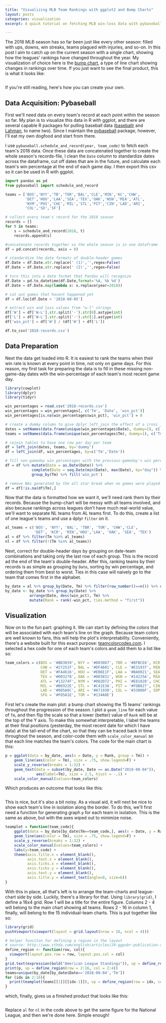 ```yaml
---
title: "Visualizing MLB Team Rankings with ggplot2 and Bump Charts"
layout: posts
categories: visualization
excerpt: A quick tutorial on fetching MLB win-loss data with pybaseball and cleaning and visuzlizing it with the tidyverse (dplyr and ggplot).

---
```

<meta property="og:image" content="/images/fulls/bump_chart_final.png">
<meta property="og:image:type" content="image/png">
<meta property="og:image:width" content="200">
<meta property="og:image:height" content="200">
<meta name="twitter:card" content="summary_large_image">
<meta name="twitter:site" content="@jmzledoux">
<meta name="twitter:creator" content="@jmzledoux">
<meta name="twitter:title" content="Visualizing MLB Team Rankings with ggplot2 and Bump Charts">
<meta name="twitter:image" content="http://jamesrledoux.com/images/fulls/bump_chart_final.png">

The 2018 MLB season has so far been just like every other season: filled with ups, downs, win streaks, teams plagued with injuries, and so-on. In this post I aim to catch up on the current season with a single chart, showing how the leagues' rankings have changed throughout the year. My visualization of choice here is the [bump chart](https://www.google.com/search?q=bump+chart&rlz=1C5CHFA_enUS776US776&source=lnms&tbm=isch&sa=X&ved=0ahUKEwjtker9ltfcAhUh64MKHaWcAn0Q_AUICigB&biw=1215&bih=638), a type of line chart showing changes in rankings over time. If you just want to see the final product, this is what it looks like:

<p align = "center">
    <img src="/images/fulls/bump_chart_final.png" alt>
</p>

If you're still reading, here's how you can create your own. 

## Data Acquisition: Pybaseball

First we'll need data on every team's record at each point within the season so far. My plan is to visualize this data in R with ggplot, and there are several capable R packages for pulling baseball data ([baseballr](https://github.com/BillPetti/baseballr) and [Lahman](https://cran.r-project.org/web/packages/Lahman/Lahman.pdf), to name two). Since I maintain the [pybaseball](https://github.com/jldbc/pybaseball) package, however, I'll eat my own dogfood and start from there. 

I use `pybaseball.schedule_and_record(year, team_code)` to fetch each team's 2018 data. Once these data are concatenated together to create the whole season's records-file, I clean the `Date` column to standardize dates across the dataframe, cut off dates that are in the future, and calculate each team's win percentage at the end of each game day. I then export this csv so it can be used in R with ggplot. 

```python
import pandas as pd
from pybaseball import schedule_and_record

teams = ['BOS','NYY','TB','TOR','BAL','CLE','MIN','KC','CHW',
         'DET','HOU','LAA','SEA','TEX','OAK','WSN','MIA','ATL',
         'NYM','PHI','CHC','MIL','STL','PIT','CIN','LAD','ARI',
         'COL','SD','SF']

# collect every team's record for the 2018 season
records = []
for t in teams:
    s = schedule_and_record(2018, t)
    records.append(s)

#concatenate records together so the whole season is in one dataframe
df = pd.concat(records, axis = 0)

# standardize the date formats of double-header games
df.Date = df.Date.str.replace(' (1)','',regex=False)
df.Date = df.Date.str.replace(' (2)','',regex=False)

# turn this into a date format that Pandas will recognize
df.Date = pd.to_datetime(df.Date,format='%A, %b %d')
df.Date = df.Date.map(lambda x: x.replace(year=2018))

# cut out games that havent happened yet
df = df.loc[df.Date < '2018-08-05']

# extract win and loss values from "w-l" strings
df['W'] = df['W-L'].str.split('-').str[0].astype(int)
df['L'] = df['W-L'].str.split('-').str[1].astype(int)
df['win_pct'] = df['W'] / (df['W'] + df['L'])

df.to_csv('2018-records.csv')
```

## Data Preparation

Next the data get loaded into R. It is easiest to rank the teams when their win rate is known at every point in time, not only on game days. For this reason, my first task for preparing the data is to fill in these missing non-game-day dates with the win-percentage of each team's most recent game day. 

```R
library(cowplot)
library(dplyr)
library(tidyr)

win_percentages = read.csv('2018-records.csv')
win_percentages = win_percentages[, c('Tm', 'Date', 'win_pct')]
win_percentages[is.na(win_percentages$win_pct), 'win_pct'] = 0

# create a dummy column to give dplyr left_join the effect of a cross join
dates = setNames(data.frame(unique(win_percentages$Date), dummy=1), c('Date', 'dummy'))
teams = setNames(data.frame(unique(win_percentages$Tm), dummy=1), c('Tm', 'dummy'))

# rejoin tables to have one row per day per team
df = left_join(dates, teams, by='dummy')
df = left_join(df, win_percentages, by=c('Tm','Date'))

# fill non-gameday win percentages with the previous-gameday's win percent
df = df %>% mutate(Date = as.Date(Date)) %>%
            complete(Date = seq.Date(min(Date), max(Date), by="day")) %>%
            group_by(Tm) %>% fill('win_pct')

# remove NAs generated by the all star break when no games were played
df = df[!is.na(df$Tm),]
```

Now that the data is formatted how we want it, we'll need rank them by their records. Because the bump-chart will be messy with all teams involved, and also because rankings across leagues don't have much real-world value, we'll want to separate NL teams from AL teams first. To do this, create a list of one league's teams and use a dplyr `filter` on it. 

```R
al_teams = c('BOS', 'NYY', 'BAL', 'TBR', 'TOR', 'CHW','CLE',
             'DET', 'KCR', 'MIN','HOU','LAA', 'OAK', 'SEA', 'TEX')
al = df %>% filter(Tm %in% al_teams)
nl = df %>% filter(!(Tm %in% al_teams))
```

Next, correct for double-header days by grouping on date-team combinations and taking only the last row of each group. This is the record ad the end of the team's double-header. After this, ranking teams by their records is as simple as grouping by  `Date`, sorting by win percentage, and ordering them from best to worst. Ties in this case will naively go to the team that comes first in the alphabet. 

```R
by_date = al %>% group_by(Date, Tm) %>% filter(row_number()==n()) %>% unique()
by_date <- by_date %>% group_by(Date) %>% 
           arrange(Date, desc(win_pct), Tm) %>%
           mutate(Rank = rank(-win_pct, ties.method = "first"))
```

## Visualization

Now on to the fun part: graphing it. We can start by defining the colors that will be associated with each team's line on the graph. Because team colors are well known to fans, this will help the plot's interpretability. Conveniently, there's a website built for this exact purpose: [teamcolorcodes.com](https://teamcolorcodes.com/). I selected a hex code for one of each team's colors and add them to a list like so:

```R
team_colors = c(BOS = '#BD3039', NYY = '#003087', TBR = '#8FBCE6', KCR = '#BD9B60',
                CHW = '#27251F', BAL = '#DF4601', CLE = '#E31937', MIN = '#002B5C',
                DET = '#FA4616', HOU = '#EB6E1F', LAA = '#BA0021', SEA = '#005C5C', 
                TEX = '#003278', OAK = '#003831', WSN = '#14225A', MIA = '#FF6600',
                ATL = '#13274F', NYM = '#002D72', PHI = '#E81828', CHC = '#0E3386',
                MIL = '#B6922E', STL = '#C41E3A', PIT = '#FDB827', CIN = '#C6011F',
                LAD = '#005A9C', ARI = '#A71930', COL = '#33006F', SDP = '#002D62',
                SFG = '#FD5A1E', TOR = '#134A8E')
```

First let's create the main plot: a bump chart showing the 15 teams' rankings throughout the progression of the season. I plot a `geom_line` for each value of `Tm`, and then flip the scale so that a lower (better) value of `Rank` will be at the top of the Y axis. To make this somewhat interpretable, I label the teams at their final positions (yesterday, the most recent date for which I have data) at the tail-end of the chart, so that they can be traced back in time throughout the season, and color-code them with `scale_color_manual` so that each line matches the team's colors. The code for the main chart is this:

```R
p = ggplot(data = by_date, aes(x = Date, y = Rank, group = Tm)) +
    geom_line(aes(color = Tm), size = .75, show.legend=F) +
    scale_y_reverse(breaks = 1:32) +
    geom_text(data = subset(by_date, Date == as.Date("2018-08-04")), 
              aes(label=Tm), size = 2.5, hjust = -.1) +
    scale_color_manual(values=team_colors)
```

Which produces an outcome that looks like this: 
<p align = "center">
    <img src="/images/fulls/bump_chart_main.png" alt>
</p>

This is nice, but it's also a bit noisy. As a visual aid, it will next be nice to show each team's line in isolation along the border. To do this, we'll first need a function for generating graph `p` for each team in isolation. This is the same as above, but with the axes wiped out to minimize noise.

```R
teamplot = function(team_code){
    ggplot(data = by_date[by_date$Tm==team_code,], aes(x = Date, y = Rank, group = Tm)) +
    geom_line(aes(color = Tm), size = .75, show.legend=F) +
    scale_y_reverse(breaks = 1:32) +
    scale_color_manual(values=team_colors) + 
    labs(y=team_code) +
    theme(axis.title.x = element_blank(),
          axis.text.x = element_blank(),
          axis.ticks.x = element_blank(),
          axis.ticks.y = element_blank(),
          axis.text.y = element_blank(),
          axis.title.y = element_text(angle=0, size=6))
}
```

With this in place, all that's left is to arrange the team-charts and league-chart side by side. Luckily, there's a library for that. Using `library(grid)`, I define a 16x4 grid. Row 1 will be a title for the entire figure. Columns 2 - 4 will belong to the main chart showing all teams. Rows 2 - 16 in column 1, finally, will belong to the 15 individual-team charts. This is put together like so:

```R
library(grid)
pushViewport(viewport(layout = grid.layout(nrow = 16, ncol = 4)))

# helper funciton for defining a region in the layout
# source: http://www.sthda.com/english/articles/24-ggpubr-publication-ready-plots/81-ggplot2-easy-way-to-mix-multiple-graphs-on-the-same-page/
define_region <- function(row, col){
  viewport(layout.pos.row = row, layout.pos.col = col)
} 
grid.text(expression(bold("American League Standings")), vp = define_region(row =1:1, col = 1:4), gp=gpar(fontsize=15))
print(p, vp = define_region(row = 2:16, col = 2:4)) 
teams=unique(by_date[by_date$Date=='2018-08-04','Tm'])
for (idx in 2:16){
  print(teamplot(teams[[1]][[idx-1]]), vp = define_region(row = idx, col = 1))
}
```

which, finally, gives us a finished product that looks like this:
<p align = "center">
    <img src="/images/fulls/bump_chart_final.png" alt>
</p>

Replace `al` for `nl` in the code above to get the same figure for the National League, and then we're done here. Simple enough!